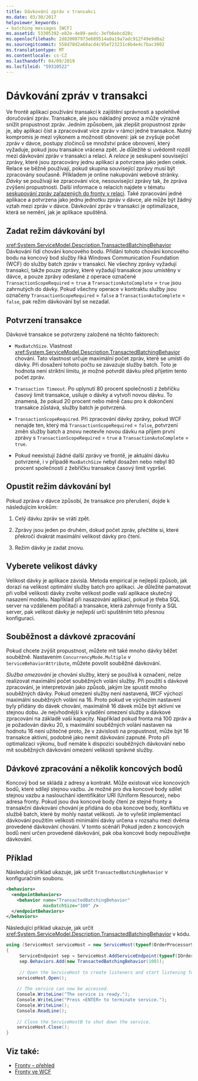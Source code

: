 ```yaml
---
title: Dávkování zpráv v transakci
ms.date: 03/30/2017
helpviewer_keywords:
- batching messages [WCF]
ms.assetid: 53305392-e82e-4e89-aedc-3efb6ebcd28c
ms.openlocfilehash: 2d820087973e689514a0a19a7adc912f49e9d0a2
ms.sourcegitcommit: 558d78d2a68acd4c95ef23231c8b4e4c7bac3902
ms.translationtype: MT
ms.contentlocale: cs-CZ
ms.lasthandoff: 04/09/2019
ms.locfileid: "59310522"
---
```

# <a name="batching-messages-in-a-transaction"></a>Dávkování zpráv v transakci
Ve frontě aplikací používání transakcí k zajištění správnosti a spolehlivé doručování zpráv. Transakce, ale jsou nákladný provoz a může výrazně snížit propustnost zpráv. Jedním způsobem, jak zlepšit propustnost zpráv je, aby aplikaci číst a zpracovávat více zpráv v rámci jedné transakce. Nutný kompromis je mezi výkonem a možností obnovení: jak se zvyšuje počet zpráv v dávce, postupy zločinců se množství práce obnovení, který vyžaduje, pokud jsou transakce vrácena zpět. Je důležité si uvědomit rozdíl mezi dávkování zpráv v transakci a relací. A *relace* je seskupení související zprávy, které jsou zpracovány jednu aplikaci a potvrzena jako jeden celek. Relace se běžně používají, pokud skupina související zprávy musí být zpracovány současně. Příkladem je online nakupování webové stránky. *Dávky* se používají ke zpracování více, nesouvisející zprávy tak, že zpráva zvýšení propustnosti. Další informace o relacích najdete v tématu [seskupování zpráv zařazených do fronty v relaci](../../../../docs/framework/wcf/feature-details/grouping-queued-messages-in-a-session.md). Také zpracování jedné aplikace a potvrzena jako jednu jednotku zpráv v dávce, ale může být žádný vztah mezi zpráv v dávce. Dávkování zpráv v transakci je optimalizace, která se nemění, jak je aplikace spuštěná.  
  
## <a name="entering-batching-mode"></a>Zadat režim dávkování byl  
 <xref:System.ServiceModel.Description.TransactedBatchingBehavior> Dávkování řídí chování koncového bodu. Přidání tohoto chování koncového bodu na koncový bod služby říká Windows Communication Foundation (WCF) do služby batch zpráv v transakci. Ne všechny zprávy vyžadují transakci, takže pouze zprávy, které vyžadují transakce jsou umístěny v dávce, a pouze zprávy odeslané z operace označené `TransactionScopeRequired`  =  `true` a `TransactionAutoComplete`  =  `true` jsou zahrnutých do dávky. Pokud všechny operace v kontraktu služby jsou označeny `TransactionScopeRequired`  =  `false` a `TransactionAutoComplete`  =  `false`, pak režim dávkování byl se nezadal.  
  
## <a name="committing-a-transaction"></a>Potvrzení transakce  
 Dávkové transakce se potvrzeny založené na těchto faktorech:  
  
-   `MaxBatchSize`. Vlastnost <xref:System.ServiceModel.Description.TransactedBatchingBehavior> chování. Tato vlastnost určuje maximální počet zpráv, které se umístí do dávky. Při dosažení tohoto počtu se zavazuje služby batch. Toto je hodnota není striktní limitu, je možné potvrdit dávku před přijetím tento počet zpráv.  
  
-   `Transaction Timeout`. Po uplynutí 80 procent společností z žebříčku časový limit transakce, usiluje o dávky a vytvoří novou dávku. To znamená, že pokud 20 procent nebo méně času pro k dokončení transakce zůstává, služby batch je potvrzená.  
  
-   `TransactionScopeRequired`. Při zpracování dávky zprávy, pokud WCF nenajde ten, který má `TransactionScopeRequired`  =  `false`, potvrzení změn služby batch a znovu neotevře novou dávku na příjem první zprávy s `TransactionScopeRequired`  =  `true` a `TransactionAutoComplete`  = `true`.  
  
-   Pokud neexistují žádné další zprávy ve frontě, je aktuální dávku potvrzené, i v případě `MaxBatchSize` nebyl dosažen nebo nebyl 80 procent společností z žebříčku transakce časový limit vypršel.  
  
## <a name="leaving-batching-mode"></a>Opustit režim dávkování byl  
 Pokud zpráva v dávce způsobí, že transakce pro přerušení, dojde k následujícím krokům:  
  
1. Celý dávku zpráv se vrátí zpět.  
  
2. Zprávy jsou jeden po druhém, dokud počet zpráv, přečtěte si, které překročí dvakrát maximální velikost dávky pro čtení.  
  
3. Režim dávky je zadat znovu.  
  
## <a name="choosing-the-batch-size"></a>Vyberete velikost dávky  
 Velikost dávky je aplikace závislá. Metoda empirical je nejlepší způsob, jak dorazí na velikost optimální služby batch pro aplikaci. Je důležité pamatovat při volbě velikosti dávky zvolte velikost podle vaší aplikace skutečný nasazení modelu. Například při nasazování aplikací, pokud je třeba SQL server na vzdáleném počítači a transakce, která zahrnuje fronty a SQL server, pak velikost dávky je nejlepší určí spuštěním této přesnou konfiguraci.  
  
## <a name="concurrency-and-batching"></a>Souběžnost a dávkové zpracování  
 Pokud chcete zvýšit propustnost, můžete mít také mnoho dávky běžet souběžně. Nastavením `ConcurrencyMode.Multiple` v `ServiceBehaviorAttribute`, můžete povolit souběžné dávkování.  
  
 *Služba omezování* je chování služby, který se používá k označení, nelze realizovat maximální počet souběžných volání služby. Při použití s dávkové zpracování, je interpretován jako způsob, jakým lze spustit mnoho souběžných dávky. Pokud omezení služby není nastavená, WCF výchozí maximální souběžných volání na 16. Proto pokud ve výchozím nastavení byly přidány do dávek chování, maximálně 16 dávek může být aktivní ve stejnou dobu. Je nejvhodnější k vyladění omezení služby a dávkové zpracování na základě vaší kapacity. Například pokud fronta má 100 zpráv a je požadován dávku 20, s maximální souběžných volání nastaven na hodnotu 16 není užitečné proto, že v závislosti na propustnost, může být 16 transakce aktivní, podobně jako nemít dávkování zapnuté. Proto při optimalizaci výkonu, buď nemáte k dispozici souběžných dávkování nebo mít souběžných dávkování omezení velikosti správné služby.  
  
## <a name="batching-and-multiple-endpoints"></a>Dávkové zpracování a několik koncových bodů  
 Koncový bod se skládá z adresy a kontrakt. Může existovat více koncových bodů, které sdílejí stejnou vazbu. Je možné pro dva koncové body sdílet stejnou vazbu a naslouchání identifikátor URI (Uniform Resource), nebo adresa fronty. Pokud jsou dva koncové body čtení ze stejné fronty a transakční dávkování chování je přidána do oba koncové body, konfliktu ve službě batch, které by mohly nastat velikosti. Je to vyřešit implementací dávkování použitím velikosti minimální dávky určena v rozsahu mezi dvěma provedené dávkování chování. V tomto scénáři Pokud jeden z koncových bodů není určen provedené dávkování, pak oba koncové body nepoužívejte dávkování.  
  
## <a name="example"></a>Příklad  
 Následující příklad ukazuje, jak určit `TransactedBatchingBehavior` v konfiguračním souboru.  
  
```xml  
<behaviors>
  <endpointBehaviors>
    <behavior name="TransactedBatchingBehavior"
              maxBatchSize="100" />
  </endpointBehaviors>
</behaviors>
```  
  
 Následující příklad ukazuje, jak určit <xref:System.ServiceModel.Description.TransactedBatchingBehavior> v kódu.  
  
```csharp
using (ServiceHost serviceHost = new ServiceHost(typeof(OrderProcessorService)))
{
     ServiceEndpoint sep = ServiceHost.AddServiceEndpoint(typeof(IOrderProcessor), new NetMsmqBinding(), "net.msmq://localhost/private/ServiceModelSamplesTransacted");
     sep.Behaviors.Add(new TransactedBatchingBehavior(100));
     
     // Open the ServiceHost to create listeners and start listening for messages.
    serviceHost.Open();
  
    // The service can now be accessed.
    Console.WriteLine("The service is ready.");
    Console.WriteLine("Press <ENTER> to terminate service.");
    Console.WriteLine();
    Console.ReadLine();
  
    // Close the ServiceHostB to shut down the service.
    serviceHost.Close();
}  
```  
  
## <a name="see-also"></a>Viz také:

- [Fronty – přehled](../../../../docs/framework/wcf/feature-details/queues-overview.md)
- [Fronty ve WCF](../../../../docs/framework/wcf/feature-details/queuing-in-wcf.md)
